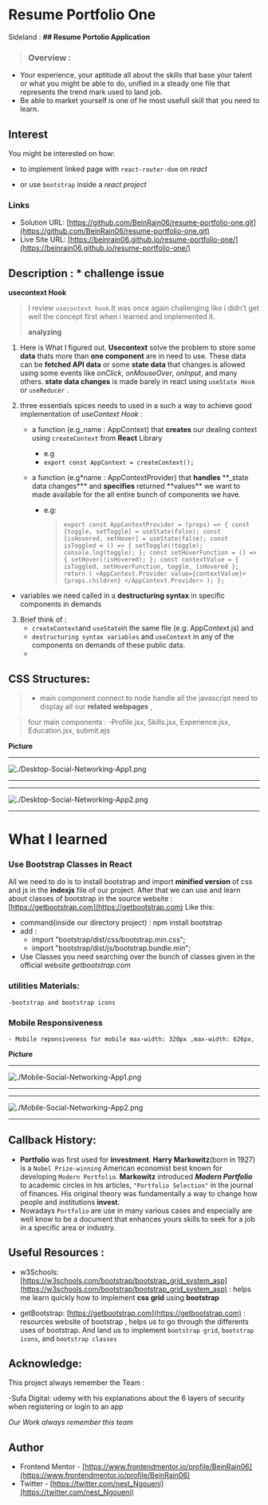 # Resume Portfolio One

Sideland : **## Resume Portolio Application**

> ### Overview :

- Your experience, your aptitude all about the skills that base your talent or what you might be able to do, unified in a steady one file that represents the trend mark used to land job.
- Be able to market yourself is one of he most usefull skill that you need to learn.

## Interest

You might be interested on how:

- to implement linked page with `react-router-dom` on _react_

- or use `bootstrap` inside a _react project_

### Links

- Solution URL: [https://github.com/BeinRain06/resume-portfolio-one.git](https://github.com/BeinRain06/resume-portfolio-one.git)
- Live Site URL: [https://beinrain06.github.io/resume-portfolio-one/](https://beinrain06.github.io/resume-portfolio-one/)

## Description : \* challenge issue

**usecontext Hook**

> I review `usecontext hook`.It was once again challenging like i didn't get well the concept first when i learned and implemented it.
>
> **analyzing**

1.  Here is What I figured out. **Usecontext** solve the problem to store some **data** thats more than **one component** are in need to use. These data can be **fetched API data** or some **state data** that changes is allowed using some events like _onClick_, _onMouseOver_, _onInput_, and many others. **state data changes** is made barely in react using `useState Hook` or `useReducer` .
2.  three essentials spices needs to used in a such a way to achieve good implementation of _useContext Hook_ :

    - a function (e.g_name : AppContext) that **creates** our dealing context using `createContext` from **React** Library

      - e.g
      - `export const AppContext = createContext();`

    - a function (e.g\*name : AppContextProvider) that **handles** \*\*\_state data changes**\* and **specifies** returned **values\*\* we want to made available for the all entire bunch of components we have.
      - e.g:
        > `export const AppContextProvider = (props) => {
        > const [toggle, setToggle] = useState(false);
        > const [isHovered, setHover] = useState(false);
        > const isToggled = () => {
        > setToggle(!toggle);
        > console.log(toggle);
        > };
        > const setHoverFunction = () => {
        > setHover(!isHovered);
        > };
        > const contextValue = { isToggled, setHoverFunction, toggle, isHovered };
        > return (
             <AppContext.Provider value={contextValue}>
             {props.children}
             </AppContext.Provider>
             );
             };`

- variables we need called in a **destructuring syntax** in specific components in demands

3. Brief think of :
   - `createContext`and `useState`in the same file (e.g: AppContext.js) and
   - `destructuring syntax variables` and `useContext` in any of the components on demands of these public data.
   -

## CSS Structures:

> - <App/> main component connect to node handle all the javascript need to display all our **related webpages** ,

> four main components :
> -Profile.jsx, Skills.jsx, Experience.jsx, Education.jsx, submit.ejs

**Picture**

---

![./Desktop-Social-Networking-App1.png](./Desktop-Social-Networking-App1.png)

---

---

![./Desktop-Social-Networking-App2.png](./Desktop-Social-Networking-App2.png)

---

# What I learned

### Use Bootstrap Classes in React

All we need to do is to install bootstrap and import **minified version** of css and js in the **indexjs** file of our project.
After that we can use and learn about classes of bootstrap in the source website : [https://getbootstrap.com](https://getbootstrap.com)
Like this:

- command(inside our directory project) : npm install bootstrap
- add :
  - import "bootstrap/dist/css/bootstrap.min.css";
  - import "bootstrap/dist/js/bootstrap.bundle.min";
- Use Classes you need searching over the bunch of classes given in the official website _getbootstrap.com_

### utilities Materials:

    -bootstrap and bootstrap icons

### Mobile Responsiveness

    - Mobile reponsiveness for mobile max-width: 320px ,max-width: 626px,

**Picture**

---

![./Mobile-Social-Networking-App1.png](./Desktop-Social-Networking-App1.png)

---

---

![./Mobile-Social-Networking-App2.png](./Desktop-Social-Networking-App2.png)

---

## Callback History:

- **Portfolio** was first used for **investment**. **Harry Markowitz**(born in 1927) is a `Nobel Prize-winning` American economist best known for developing `Modern Portfolio`. **Markowitz** introduced **_Modern Portfolio_** to academic circles in his articles, `"Portfolio Selection"` in the journal of finances. His original theory was fundamentally a way to change how people and institutions **invest**.
- Nowadays `Portfolio` are use in many various cases and especially are well know to be a document that enhances yours skills to seek for a job in a specific area or industry.

## Useful Resources :

- w3Schools: [https://w3schools.com/bootstrap/bootstrap_grid_system_asp](https://w3schools.com/bootstrap/bootstrap_grid_system_asp) : helps me learn quickly how to implement **css grid** using **bootstrap**

- getBootstrap: [https://getbootstrap.com](https://getbootstrap.com) : resources website of bootstrap , helps us to go through the differents uses of bootstrap. And land us to implement `bootstrap grid`, `bootstrap icons`, and `bootstrap classes`

## Acknowledge:

This project always remember the Team :

-Sufa Digital: udemy with his explanations about the 6 layers of security when registering or login to an app

_Our Work always remember this team_

## Author

- Frontend Mentor - [https://www.frontendmentor.io/profile/BeinRain06](https://www.frontendmentor.io/profile/BeinRain06)
- Twitter - [https://twitter.com/nest_Ngoueni](https://twitter.com/nest_Ngoueni)
